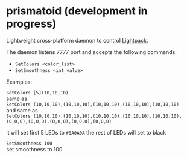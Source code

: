 prismatoid (development in progress)
==========

Lightweight cross-platform daemon to control [Lightpack](https://code.google.com/p/light-pack/).

The daemon listens 7777 port and accepts the following commands:

* `SetColors <color_list>`
* `SetSmoothness <int_value>`

Examples:

`SetColors [5](10,10,10)`  
same as  
`SetColors (10,10,10),(10,10,10),(10,10,10),(10,10,10),(10,10,10)`  
and same as  
`SetColors (10,10,10),(10,10,10),(10,10,10),(10,10,10),(10,10,10),(0,0,0),(0,0,0),(0,0,0),(0,0,0),(0,0,0)`

it will set first 5 LEDs to `#0A0A0A` the rest of LEDs will set to black


`SetSmoothness 100`  
set smoothness to 100
